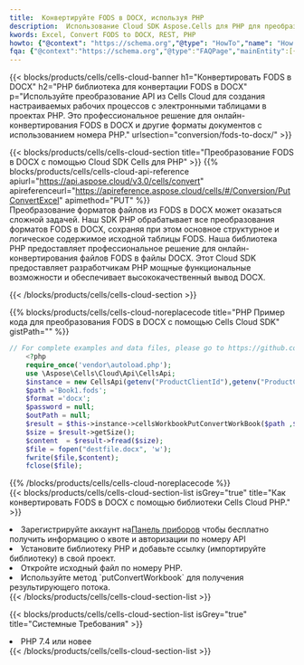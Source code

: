 ```yaml
---
title:  Конвертируйте FODS в DOCX, используя PHP
description:  Использование Cloud SDK Aspose.Cells для PHP для преобразования файла формата FODS в файл формата DOCX.
kwords: Excel, Convert FODS to DOCX, REST, PHP
howto: {"@context": "https://schema.org","@type": "HowTo","name": "How to convert FODS to DOCX using the Cells Cloud PHP library.","description": "How to convert FODS to DOCX using the Cells Cloud PHP library.","image": {"@type": "ImageObject"},"url": "/php/conversion/fods-to-docx/","step": [{ "@type": "HowToStep","name": "How to convert FODS to DOCX using the Cells Cloud PHP library. step 1", "image": {"@type": "ImageObject",},"url": "/php/conversion/fods-to-docx/","text": "Register an account at <a href='https://dashboard.aspose.cloud/'>Dashboard</a> to get free API quota & authorization details",},{ "@type": "HowToStep","name": "How to convert FODS to DOCX using the Cells Cloud PHP library. step 1", "image": {"@type": "ImageObject",},"url": "/php/conversion/fods-to-docx/","text": "Install PHP library and add the reference (import the library) to your project.",},{ "@type": "HowToStep","name": "How to convert FODS to DOCX using the Cells Cloud PHP library. step 1", "image": {"@type": "ImageObject",},"url": "/php/conversion/fods-to-docx/","text": "Open the source file in PHP.",},{ "@type": "HowToStep","name": "How to convert FODS to DOCX using the Cells Cloud PHP library. step 1", "image": {"@type": "ImageObject",},"url": "/php/conversion/fods-to-docx/","text": "Use the `putConvertWorkbook` method to retrieve the resulting stream.",}, ],"supply": {"@type": "HowToSupply","name": "document"},"tool": [{"@type": "HowToTool","name": "phpstorm, Visual Studio Code, Eclipse"},{"@type": "HowToTool","name": "Aspose Cells"}],"totalTime": "PT6M"}
fqa: {"@context":"https://schema.org","@type":"FAQPage","mainEntity":[{"@type":"Question","name":"Why convert file formats in C# using REST API?","acceptedAnswer":{"@type":"Answer","text":"Documents are encoded in many ways, and some files may be incompatible with the software you use. To open and read such files, just convert them to appropriate file formats.<br/><ol><li>Install .NET SDK and add the reference (import the library) to your project.</li><li>Open the source file in C# using REST API.</li><li>Call the PutConvertWorkbookRequest() method, passing an output filename with required extension.</li><li>Get the result of conversion as a separate file.</li></ol>"}},{"@type":"Question","name":"What file formats can I convert with your C# library?","acceptedAnswer":{"@type":"Answer","text":"We support a variety of file formats for conversion using .NET library, including XLSX, Excel, xls , PDF, CSV, HTML, Markdown, XML, PNG, JPG, TIFF, Json, TXT and many more."}},{"@type":"Question","name":"What is the maximum allowed file size for conversion using this .NET library?","acceptedAnswer":{"@type":"Answer","text":"There are no file size limits for format conversions using .NET library."}}]}
---
```

{{< blocks/products/cells/cells-cloud-banner h1="Конвертировать FODS в DOCX" h2="PHP библиотека для конвертации FODS в DOCX" p="Используйте преобразование API из Cells Cloud для создания настраиваемых рабочих процессов с электронными таблицами в проектах PHP. Это профессиональное решение для онлайн-конвертирования FODS в DOCX и другие форматы документов с использованием номера PHP." urlsection="conversion/fods-to-docx/" >}}

{{< blocks/products/cells/cells-cloud-section title="Преобразование FODS в DOCX с помощью Cloud SDK Cells для PHP" >}}
{{% blocks/products/cells/cells-cloud-api-reference apiurl="https://api.aspose.cloud/v3.0/cells/convert" apireferenceurl="https://apireference.aspose.cloud/cells/#/Conversion/PutConvertExcel" apimethod="PUT" %}}
<br/>
Преобразование форматов файлов из FODS в DOCX может оказаться сложной задачей. Наш SDK PHP обрабатывает все преобразования форматов FODS в DOCX, сохраняя при этом основное структурное и логическое содержимое исходной таблицы FODS. Наша библиотека PHP предоставляет профессиональное решение для онлайн-конвертирования файлов FODS в файлы DOCX. Этот Cloud SDK предоставляет разработчикам PHP мощные функциональные возможности и обеспечивает высококачественный вывод DOCX.

{{< /blocks/products/cells/cells-cloud-section >}}

{{% blocks/products/cells/cells-cloud-noreplacecode title="PHP Пример кода для преобразования FODS в DOCX с помощью Cells Cloud SDK" gistPath="" %}}
 
```php
// For complete examples and data files, please go to https://github.com/aspose-cells-cloud/aspose-cells-cloud-php/
    <?php
    require_once('vendor\autoload.php');
    use \Aspose\Cells\Cloud\Api\CellsApi;
    $instance = new CellsApi(getenv("ProductClientId"),getenv("ProductClientSecret"));
    $path ='Book1.fods';    
    $format ='docx';
    $password = null;
    $outPath = null;      
    $result = $this->instance->cellsWorkbookPutConvertWorkBook($path ,$format, $password,  $outPath);
    $size = $result->getSize();
    $content  = $result->fread($size);
    $file = fopen("destfile.docx", 'w');
    fwrite($file,$content);
    fclose($file);
```
 
{{% /blocks/products/cells/cells-cloud-noreplacecode %}}
<br/>
{{< blocks/products/cells/cells-cloud-section-list isGrey="true" title="Как конвертировать FODS в DOCX с помощью библиотеки Cells Cloud PHP." >}}
<li> Зарегистрируйте аккаунт на<a href="https://dashboard.aspose.cloud/">Панель приборов</a> чтобы бесплатно получить информацию о квоте и авторизации по номеру API</li>
<li>Установите библиотеку PHP и добавьте ссылку (импортируйте библиотеку) в свой проект.</li>
<li>Откройте исходный файл по номеру PHP.</li>
<li>Используйте метод `putConvertWorkbook` для получения результирующего потока.</li>
{{< /blocks/products/cells/cells-cloud-section-list >}}

{{< blocks/products/cells/cells-cloud-section-list isGrey="true" title="Системные Требования" >}}
<li>PHP 7.4 или новее</li>
{{< /blocks/products/cells/cells-cloud-section-list >}}
